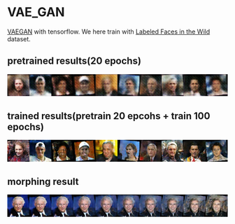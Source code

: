 # VAE_GAN
[VAEGAN](http://arxiv.org/abs/1512.09300) with tensorflow.
We here train with [Labeled Faces in the Wild](http://vis-www.cs.umass.edu/lfw/) dataset.

## pretrained results(20 epochs)

![pretarin](results/pretrain.png)

## trained results(pretrain 20 epcohs + train 100 epochs)

![train](results/train.png)

## morphing result

![morphing](results/morphing.jpg)

